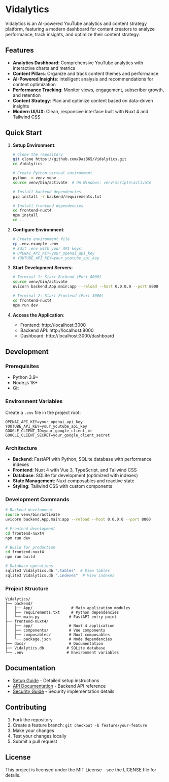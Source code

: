 # Vidalytics

Vidalytics is an AI-powered YouTube analytics and content strategy platform, featuring a modern dashboard for content creators to analyze performance, track insights, and optimize their content strategy.

## Features

- **Analytics Dashboard**: Comprehensive YouTube analytics with interactive charts and metrics
- **Content Pillars**: Organize and track content themes and performance
- **AI-Powered Insights**: Intelligent analysis and recommendations for content optimization
- **Performance Tracking**: Monitor views, engagement, subscriber growth, and retention
- **Content Strategy**: Plan and optimize content based on data-driven insights
- **Modern UI/UX**: Clean, responsive interface built with Nuxt 4 and Tailwind CSS

## Quick Start

1. **Setup Environment**:

   ```bash
   # Clone the repository
   git clone https://github.com/DazB65/Vidalytics.git
   cd Vidalytics

   # Create Python virtual environment
   python -m venv venv
   source venv/bin/activate  # On Windows: venv\Scripts\activate

   # Install backend dependencies
   pip install -r backend/requirements.txt

   # Install frontend dependencies
   cd frontend-nuxt4
   npm install
   cd ..
   ```

2. **Configure Environment**:

   ```bash
   # Create environment file
   cp .env.example .env
   # Edit .env with your API keys:
   # OPENAI_API_KEY=your_openai_api_key
   # YOUTUBE_API_KEY=your_youtube_api_key
   ```

3. **Start Development Servers**:

   ```bash
   # Terminal 1: Start Backend (Port 8000)
   source venv/bin/activate
   uvicorn backend.App.main:app --reload --host 0.0.0.0 --port 8000

   # Terminal 2: Start Frontend (Port 3000)
   cd frontend-nuxt4
   npm run dev
   ```

4. **Access the Application**:
   - Frontend: http://localhost:3000
   - Backend API: http://localhost:8000
   - Dashboard: http://localhost:3000/dashboard

## Development

### Prerequisites

- Python 3.9+
- Node.js 18+
- Git

### Environment Variables

Create a `.env` file in the project root:

```env
OPENAI_API_KEY=your_openai_api_key
YOUTUBE_API_KEY=your_youtube_api_key
GOOGLE_CLIENT_ID=your_google_client_id
GOOGLE_CLIENT_SECRET=your_google_client_secret
```

### Architecture

- **Backend**: FastAPI with Python, SQLite database with performance indexes
- **Frontend**: Nuxt 4 with Vue 3, TypeScript, and Tailwind CSS
- **Database**: SQLite for development (optimized with indexes)
- **State Management**: Nuxt composables and reactive state
- **Styling**: Tailwind CSS with custom components

### Development Commands

```bash
# Backend development
source venv/bin/activate
uvicorn backend.App.main:app --reload --host 0.0.0.0 --port 8000

# Frontend development
cd frontend-nuxt4
npm run dev

# Build for production
cd frontend-nuxt4
npm run build

# Database operations
sqlite3 Vidalytics.db ".tables"  # View tables
sqlite3 Vidalytics.db ".indexes"  # View indexes
```

### Project Structure

```
Vidalytics/
├── backend/
│   ├── App/                 # Main application modules
│   ├── requirements.txt     # Python dependencies
│   └── main.py             # FastAPI entry point
├── frontend-nuxt4/
│   ├── app/                # Nuxt 4 application
│   ├── components/         # Vue components
│   ├── composables/        # Nuxt composables
│   └── package.json        # Node dependencies
├── docs/                   # Documentation
├── Vidalytics.db          # SQLite database
└── .env                   # Environment variables
```

## Documentation

- [Setup Guide](./SetupGuide.md) - Detailed setup instructions
- [API Documentation](./API_DOCUMENTATION.md) - Backend API reference
- [Security Guide](../SECURITY.md) - Security implementation details

## Contributing

1. Fork the repository
2. Create a feature branch: `git checkout -b feature/your-feature`
3. Make your changes
4. Test your changes locally
5. Submit a pull request

## License

This project is licensed under the MIT License - see the LICENSE file for details.
